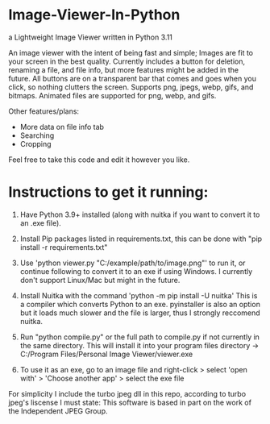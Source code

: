 # Image-Viewer-In-Python
a Lightweight Image Viewer written in Python 3.11

An image viewer with the intent of being fast and simple; Images are fit to your screen in the best quality. Currently includes a button for deletion, renaming a file,
and file info, but more features might be added in the future. All buttons are on a transparent bar that comes and goes when you click, so nothing clutters the screen. Supports png, jpegs, webp, gifs, and bitmaps. Animated files are supported for png, webp, and gifs.

Other features/plans:
- More data on file info tab
- Searching
- Cropping

Feel free to take this code and edit it however you like.

# Instructions to get it running:

1. Have Python 3.9+ installed (along with nuitka if you want to convert it to an .exe file).
2. Install Pip packages listed in requirements.txt, this can be done with "pip install -r requirements.txt"
  
3. Use 'python viewer.py "C:/example/path/to/image.png"' to run it, or continue following to convert it to an exe if using Windows. I currently don't support Linux/Mac but might in the future. 

4. Install Nuitka with the command 'python -m pip install -U nuitka' This is a compiler which converts Python to an exe. pyinstaller is also an option but it loads much slower and the file is larger, thus I strongly reccomend nuitka.

5. Run "python compile.py" or the full path to compile.py if not currently in the same directory. This will install it into your program files directory -> C:/Program Files/Personal Image Viewer/viewer.exe

6. To use it as an exe, go to an image file and right-click > select 'open with' > 'Choose another app' > select the exe file

For simplicity I include the turbo jpeg dll in this repo, according to turbo jpeg's liscense I must state:
This software is based in part on the work of the Independent JPEG Group.
